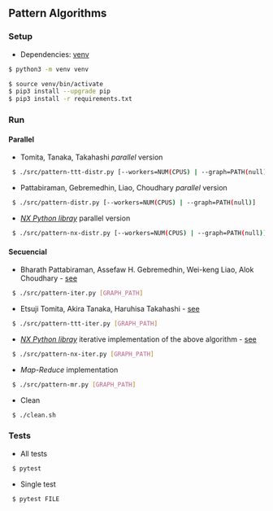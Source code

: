 ## Pattern Algorithms

### Setup

- Dependencies: [venv](https://docs.python.org/3.6/library/venv.html)
 
```bash
$ python3 -m venv venv

$ source venv/bin/activate
$ pip3 install --upgrade pip
$ pip3 install -r requirements.txt
```

### Run

#### Parallel

- Tomita, Tanaka, Takahashi _parallel_ version

```bash
 $ ./src/pattern-ttt-distr.py [--workers=NUM(CPUS) | --graph=PATH(null)]
```

- Pattabiraman, Gebremedhin, Liao, Choudhary _parallel_ version

```bash
 $ ./src/pattern-distr.py [--workers=NUM(CPUS) | --graph=PATH(null)]
```

- [_NX Python libray_](https://networkx.github.io/) parallel version

```bash
 $ ./src/pattern-nx-distr.py [--workers=NUM(CPUS) | --graph=PATH(null)]
```

#### Secuencial

- Bharath Pattabiraman, Assefaw H. Gebremedhin, Wei-keng Liao, Alok Choudhary - [see](https://arxiv.org/abs/1209.5818)

```bash
 $ ./src/pattern-iter.py [GRAPH_PATH]
```

- Etsuji Tomita, Akira Tanaka, Haruhisa Takahashi - [see](https://doi.org/10.1016/j.tcs.2006.06.015)

```bash
 $ ./src/pattern-ttt-iter.py [GRAPH_PATH]
```

- [_NX Python libray_](https://networkx.github.io/) iterative implementation of the above algorithm - [see](https://github.com/networkx/networkx/blob/master/networkx/algorithms/clique.py#L103)

```bash
 $ ./src/pattern-nx-iter.py [GRAPH_PATH]
```

- _Map-Reduce_ implementation

```bash
 $ ./src/pattern-mr.py [GRAPH_PATH]
```

- Clean

```bash
 $ ./clean.sh
```

### Tests

- All tests

```bash
 $ pytest
```

- Single test

```bash
 $ pytest FILE
```

